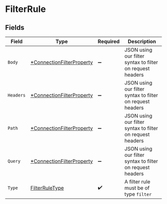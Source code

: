 # FilterRule


## Fields

| Field                                                                        | Type                                                                         | Required                                                                     | Description                                                                  |
| ---------------------------------------------------------------------------- | ---------------------------------------------------------------------------- | ---------------------------------------------------------------------------- | ---------------------------------------------------------------------------- |
| `Body`                                                                       | [*ConnectionFilterProperty](../../models/shared/connectionfilterproperty.md) | :heavy_minus_sign:                                                           | JSON using our filter syntax to filter on request headers                    |
| `Headers`                                                                    | [*ConnectionFilterProperty](../../models/shared/connectionfilterproperty.md) | :heavy_minus_sign:                                                           | JSON using our filter syntax to filter on request headers                    |
| `Path`                                                                       | [*ConnectionFilterProperty](../../models/shared/connectionfilterproperty.md) | :heavy_minus_sign:                                                           | JSON using our filter syntax to filter on request headers                    |
| `Query`                                                                      | [*ConnectionFilterProperty](../../models/shared/connectionfilterproperty.md) | :heavy_minus_sign:                                                           | JSON using our filter syntax to filter on request headers                    |
| `Type`                                                                       | [FilterRuleType](../../models/shared/filterruletype.md)                      | :heavy_check_mark:                                                           | A filter rule must be of type `filter`                                       |